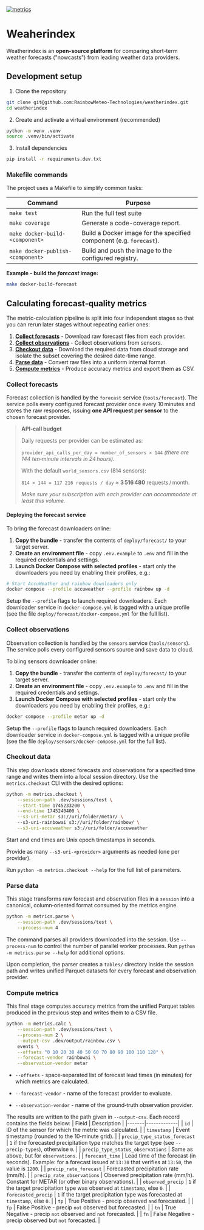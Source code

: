 [![metrics](https://github.com/RainbowMeteo-Technologies/weatherindex/actions/workflows/test.yml/badge.svg)](https://github.com/RainbowMeteo-Technologies/weatherindex/actions/workflows/test.yml)

# Weaherindex

Weatherindex is an **open-source platform** for comparing short-term weather forecasts ("nowcasts") from leading weather data providers.

## Development setup

1. Clone the repository
```sh
git clone git@github.com:RainbowMeteo-Technologies/weatherindex.git
cd weatherindex
```

2. Create and activate a virtual environment (recommended)
```sh
python -m venv .venv
source .venv/bin/activate
```

3. Install dependencies
```sh
pip install -r requirements.dev.txt
```

### Makefile commands

The project uses a Makefile to simplify common tasks:

| Command | Purpose |
|---------|---------|
| `make test` | Run the full test suite |
| `make coverage` | Generate a code-coverage report. |
| `make docker-build-<component>` | Build a Docker image for the specified component (e.g. `forecast`). |
| `make docker-publish-<component>` | Build and push the image to the configured registry. |


**Example - build the _forecast_ image:**
```sh
make docker-build-forecast
```

## Calculating forecast‑quality metrics

The metric-calculation pipeline is split into four independent stages so that you can rerun later stages without repeating earlier ones:
1. [**Collect forecasts**](#collect-forecasts) - Download raw forecast files from each provider.
2. [**Collect observations**](#collect-observations) - Collect observations from sensors.
3. [**Checkout data**](#checkout-data) - Download the required data from cloud storage and isolate the subset covering the desired date-time range.
4. [**Parse data**](#parse-data) - Convert raw files into a uniform internal format.
5. [**Compute metrics**](#compute-metrics) - Produce accuracy metrics and export them as CSV.

### Collect forecasts

Forecast collection is handled by the `forecast` service (`tools/forecast`). 
The service polls every configured forecast provider once every 10 minutes and stores the raw responses, issuing **one API request per sensor** to the chosen forecast provider.

> **API‑call budget**
>
> Daily requests per provider can be estimated as:
>
> `provider_api_calls_per_day = number_of_sensors × 144`
> _(there are 144 ten‑minute intervals in 24 hours)._
>
> With the default `world_sensors.csv` (814 sensors):
>
> `814 × 144 = 117 216 requests / day`
> ≈ **3 516 480** requests / month.
>
> _Make sure your subscription with each provider can accommodate at least this volume._

#### Deploying the forecast service

To bring the forecast downloaders online:
1. **Copy the bundle** - transfer the contents of `deploy/forecast/` to your target server.
2. **Create an environment file** - copy `.env.example` to `.env` and fill in the required credentials and settings.
3. **Launch Docker Compose with selected profiles** - start only the downloaders you need by enabling their profiles, e.g.:
```sh
# Start AccuWeather and rainbow downloaders only
docker compose --profile accuweather --profile rainbow up -d
```

Setup the `--profile` flags to launch required downloaders. Each downloader service in `docker-compose.yml` is tagged with a unique profile (see the file `deploy/forecast/docker-compose.yml` for the full list).

### Collect observations

Observation collection is handled by the `sensors` service (`tools/sensors`).
The service polls every configured sensors source and save data to cloud.

To bling sensors downloader online:
1. **Copy the bundle** - transfer the contents of `deploy/forecast/` to your target server.
2. **Create an environment file** - copy `.env.example` to `.env` and fill in the required credentials and settings.
3. **Launch Docker Compose with selected profiles** - start only the downloaders you need by enabling their profiles, e.g.:
```sh
docker compose --profile metar up -d
```

Setup the `--profile` flags to launch required downloaders. Each downloader service in `docker-compose.yml` is tagged with a unique profile (see the file `deploy/sensors/docker-compose.yml` for the full list).


### Checkout data

This step downloads stored forecasts and observations for a specified time range and writes them into a local session directory. Use the `metrics.checkout` CLI with the desired options:

```sh
python -m metrics.checkout \
    --session-path .dev/sessions/test \
    --start-time 1745233200 \
    --end-time 1745240400 \
    --s3-uri-metar s3://uri/folder/metar/ \ 
    --s3-uri-rainbowai s3://uri/folder/rainbow/ \
    --s3-uri-accuweather s3://uri/folder/accuweather
```
Start and end times are Unix epoch timestamps in seconds.

Provide as many `--s3-uri-<provider>` arguments as needed (one per provider).

Run `python -m metrics.checkout --help` for the full list of parameters.


### Parse data

This stage transforms raw forecast and observation files in a `session` into a canonical, column‑oriented format consumed by the metrics engine.

```sh
python -m metrics.parse \
    --session-path .dev/sessions/test \
    --process-num 4
```

The command parses all providers downloaded into the session. Use `--process-num` to control the number of parallel worker processes. Run `python -m metrics.parse --help` for additional options.

Upon completion, the parser creates a `tables/` directory inside the session path and writes unified Parquet datasets for every forecast and observation provider.


### Compute metrics

This final stage computes accuracy metrics from the unified Parquet tables produced in the previous step and writes them to a CSV file.

```sh
python -m metrics.calc \
    --session-path .dev/sessions/test \
    --process-num 2 \
    --output-csv .dev/output/rainbow.csv \
    events \
    --offsets "0 10 20 30 40 50 60 70 80 90 100 110 120" \
    --forecast-vendor rainbowai \
    --observation-vendor metar
```

- `--offsets` - space‑separated list of forecast lead times (in minutes) for which metrics are calculated.

- `--forecast-vendor` - name of the forecast provider to evaluate.

- `--observation-vendor` - name of the ground‑truth observation provider.

The results are written to the path given in `--output-csv`. Each record contains the fields below:
| Field | Description |
|-------|-------------|
| `id`    | ID of the sensor for which the metric was calculated. |
| `timestamp` | Event timestamp (rounded to the 10‑minute grid). |
| `precip_type_status_forecast` | `1` if the forecasted precipitation type matches the target type (see `--precip-types`), otherwise `0`. |
| `precip_type_status_observations` | Same as above, but for `observations`. |
| `forecast_time` | Lead time of the forecast (in seconds). Example: for a forecast issued at `13:30` that verifies at `13:50`, the value is `1200`. |
| `precip_rate_forecast` | Forecasted precipitation rate (mm/h). |
| `precip_rate_observations` | Observed precipitation rate (mm/h). Constant for METAR (or other binary observations). |
| `observed_precip` | `1` if the target precipitation type was observed at `timestamp`, else `0`. |
| `forecasted_precip` | `1` if the target precipitation type was forecasted at `timestamp`, else `0`. |
| `tp` | True Positive - precip observed `and` forecasted. |
| `fp` | False Positive - precip `not` observed but forecasted. |
| `tn` | True Negative - precip `not` observed and `not` forecasted. |
| `fn` | False Negative - precip observed but `not` forecasted. |

